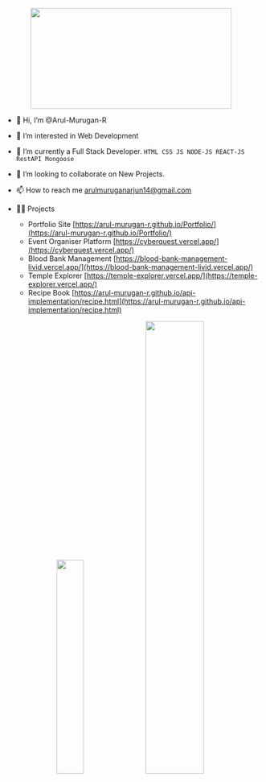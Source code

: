 <p align="center">
<a href="https://arul-murugan-r.github.io/Portfolio/" target="_blank">
<img src="https://user-images.githubusercontent.com/74038190/225813708-98b745f2-7d22-48cf-9150-083f1b00d6c9.gif" width="400" height="200" >
</a>
</p>

- 👋 Hi, I’m @Arul-Murugan-R 
- 👀 I’m interested in Web Development 
- 🌱 I’m currently a Full Stack Developer.
      ```
      HTML CSS JS NODE-JS REACT-JS RestAPI Mongoose
      ```
- 💞️ I’m looking to collaborate on New Projects.
- 📫 How to reach me [arulmuruganarjun14@gmail.com](mailto:arulmuruganarjun14@gmail.com)
- 👨‍💻 Projects
  
  - Portfolio Site [https://arul-murugan-r.github.io/Portfolio/](https://arul-murugan-r.github.io/Portfolio/)
  - Event Organiser Platform [https://cyberquest.vercel.app/](https://cyberquest.vercel.app/)
  - Blood Bank Management [https://blood-bank-management-livid.vercel.app/](https://blood-bank-management-livid.vercel.app/)
  - Temple Explorer [https://temple-explorer.vercel.app/](https://temple-explorer.vercel.app/)
  - Recipe Book [https://arul-murugan-r.github.io/api-implementation/recipe.html](https://arul-murugan-r.github.io/api-implementation/recipe.html)


<p align="center">
<img src="https://github-readme-stats.vercel.app/api/top-langs?username=Arul-Murugan-R&show_icons=true&locale=en&layout=compact"  alt="" />
  <img src="https://github-readme-stats.vercel.app/api/top-langs/?username=Arul-Murugan-R&&layout=donut" width="33%" />
  <img src="https://github-readme-stats.vercel.app/api?username=Arul-Murugan-R&show_icons=true&theme=default" width="48%" /><br/>
</p><br/>


<!---
Arul-Murugan-R/Arul-Murugan-R is a ✨ special ✨ repository because its `README.md` (this file) appears on your GitHub profile.
You can click the Preview link to take a look at your changes.
--->
